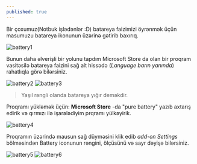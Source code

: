 ```yaml
---
published: true
---
```


Bir çoxumuz(Notbuk işlədənlər :D) batareya faizimizi öyrənmək üçün masumuzu batareya ikonunun üzərinə gətirib baxırıq.

![battery1](https://i.imgur.com/w9N44x2.png)

Bunun daha əlverişli bir yolunu tapdım Microsoft Store da olan bir proqram vasitəsilə batareya faizini sağ alt hissədə (*Language barın yanında*) rahatlıqla görə bilərsiniz.

![battery2](https://i.imgur.com/nmlnDUL.png)
![battery3](https://i.imgur.com/gkvgcMZ.png)
> Yaşıl rəngli olanda batareya yığır deməkdir.

Proqramı yükləmək üçün:
**Microsoft Store** -da "pure battery" yazıb axtarış edirik və qırmızı ilə işarələdiyim prqramı yülkəyirik. 

![battery4](https://i.imgur.com/JZol5my.png)

Proqramın üzərində mausun sağ düyməsini klik edib *add-on Settings* bölməsindən Battery iconunun rəngini, ölçüsünü və sayr dəyişə bilərsiniz.

![battery5](https://i.imgur.com/tdm2jPP.png)
![battery6](https://i.imgur.com/IFivjzO.png)
